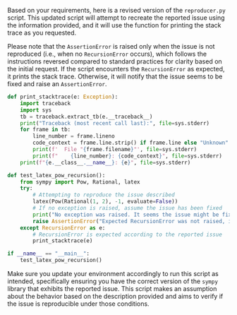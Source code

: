 Based on your requirements, here is a revised version of the `reproducer.py` script. This updated script will attempt to recreate the reported issue using the information provided, and it will use the function for printing the stack trace as you requested. 

Please note that the `AssertionError` is raised only when the issue is not reproduced (i.e., when no `RecursionError` occurs), which follows the instructions reversed compared to standard practices for clarity based on the initial request. If the script encounters the `RecursionError` as expected, it prints the stack trace. Otherwise, it will notify that the issue seems to be fixed and raise an `AssertionError`.

```python
def print_stacktrace(e: Exception):
    import traceback
    import sys
    tb = traceback.extract_tb(e.__traceback__)
    print("Traceback (most recent call last):", file=sys.stderr)
    for frame in tb:
        line_number = frame.lineno
        code_context = frame.line.strip() if frame.line else "Unknown"
        print(f'  File "{frame.filename}"', file=sys.stderr)
        print(f"    {line_number}: {code_context}", file=sys.stderr)
    print(f"{e.__class__.__name__}: {e}", file=sys.stderr)

def test_latex_pow_recursion():
    from sympy import Pow, Rational, latex
    try:
        # Attempting to reproduce the issue described
        latex(Pow(Rational(1, 2), -1, evaluate=False))
        # If no exception is raised, assume the issue has been fixed
        print("No exception was raised. It seems the issue might be fixed.")
        raise AssertionError("Expected RecursionError was not raised, indicating the issue may be fixed.")
    except RecursionError as e:
        # RecursionError is expected according to the reported issue
        print_stacktrace(e)

if __name__ == "__main__":
    test_latex_pow_recursion()
```

Make sure you update your environment accordingly to run this script as intended, specifically ensuring you have the correct version of the `sympy` library that exhibits the reported issue. This script makes an assumption about the behavior based on the description provided and aims to verify if the issue is reproducible under those conditions.